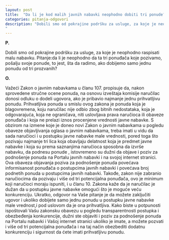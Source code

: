 ```yaml
---
layout: post
title:  "Da li je kod malih javnih nabavki neophodno dobiti tri ponude?"
categories: pitanja-odgovori
description: "Dobili smo od pokrajine podršku za usluge, za koje je neophodno raspisati malu nabavku. Pitanje:da li je neophodno da ta tri ponuđača koje pozivamo, pošalju svoje ponude, to jest, šta da radimo, ako dobijemo samo jednu ponudu od tri prozvanih?
"
---
```


**P.**

Dobili smo od pokrajine podršku za usluge, za koje je neophodno raspisati malu nabavku. Pitanje:da li je neophodno da ta tri ponuđača koje pozivamo, pošalju svoje ponude, to jest, šta da radimo, ako dobijemo samo jednu ponudu od tri prozvanih?


**O.**

Važeći Zakon o javnim nabavkama u članu 107. propisuje da, nakon sprovedene stručne ocene ponuda, na osnovu izveštaja komisije naručilac donosi odluku o dodeli ugovora, ako je pribavio najmanje jednu prihvatljivu ponudu.
Prihvatljiva ponuda u smislu ovog zakona je ponuda koja je blagovremena, koju naručilac nije odbio zbog bitnih nedostataka, koja je odgovarajuća, koja ne ograničava, niti uslovljava prava naručioca ili obaveze ponuđača i koja ne prelazi iznos procenjene vrednosti javne nabavke.
S obzirom na izmene koje je doneo novi Zakon o javnim nabavkama u pogledu obaveze objavljivanja oglasa o javnim nabavkama, treba imati u vidu da sada naručioci i u postupku javne nabavke male vrednosti, pored toga što pozivaju najmanje tri lica koja obavljaju delatnost koja je predmet javne nabavke i koja su prema saznanjima naručioca sposobna da izvrše nabavku, da podnesu ponude , istovremeno su dužni da objave i poziv za podnošenje ponuda na Portalu javnih nabavki i na svojoj internet stranici.
Ova obaveza objavanja poziva za podnošenje ponuda povećava informisanost ponuđača o postupcima javnih nabavki i povećava broj podnetih ponuda u postupcima javnih nabavki. Takođe, zakon nije zabranio naručiocima da pozivaju i više od tri potencijalna ponuđača, ovo je minimum koji naručioci moraju ispuniti, i u članu 10. Zakona kaže da je naručilac je dužan da u postupku javne nabavke omogući što je moguće veću konkurenciju.
Ukratko, odgovor na Vaše pitanje je da možete zaključiti ugovor i ukoliko dobijete samo jednu ponudu u postupku javne nabavke male vrednost,i pod uslovom da je ona prihvatljiva. Kako biste u potpunosti ispoštovali Vašu zakonsku obavezu u pogledu transparentnosti postupka i obezbeđenja konkurencije, dužni ste objaviti i poziv za podnošenje ponuda na Portalu nabavki i Vašoj internet stranici ukoliko je imate, a možete pozvati i više od tri potencijalna ponuđača i na taj način obezbediti dodatnu konkurenciju i sigurnost da ćete imati prihvatljivu ponudu.